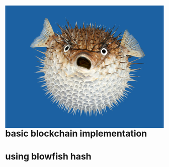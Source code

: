 <img src="blowfish2.jpeg"
     alt="blowfish"
     style="float: left; margin-right: 10px;" />

# basic blockchain implementation
# using blowfish hash
